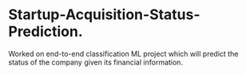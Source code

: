 # Startup-Acquisition-Status-Prediction.
Worked on end-to-end classification ML project which will predict the status of the company given its financial information.

